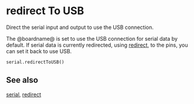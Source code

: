 # redirect To USB

Direct the serial input and output to use the USB connection.

The @boardname@ is set to use the USB connection for serial data by default. If serial data is currently redirected, using [redirect](/reference/serial/redirect), to the pins, you can set it back to use USB.

```sig
serial.redirectToUSB()
```

## See also

[serial](/device/serial),
[redirect](/reference/serial/redirect)
